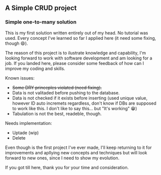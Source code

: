 ## A Simple CRUD project

### Simple one-to-many solution

This is my first solution written entirely out of my head. No tutorial was used. Every concept I've learned so far I applied here (it need some fixing, though :smile:).

The reason of this project is to ilustrate knowledge and capability, I'm looking forward to work with software development and am looking for a job. If you landed here, please consider some feedback of how can I improve my coding and skills.

Known issues:
- ~~Some DRY princeples violated (need fixing).~~
- Data is not valitaded before pushing to the database.
- Data is not checked if it exists before inserting (used unique value, however ID auto incremets regardless, don't know if DBs are supposed to work like this. I don't like to say this... but "It's working" :grin:)
- Tabulation is not the best, readeble, though.

Needs implementation:
- Uptade (wip)
- Delete

Even though is the first project I've ever made, I'll keep returning to it for improvements and apllying new concepts and techniques but will look forward to new ones, since I need to show my evolution.

If you got till here, thank you for your time and consideration.


